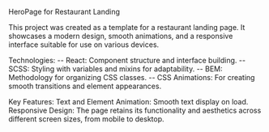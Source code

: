 HeroPage for Restaurant Landing

This project was created as a template for a restaurant landing page. 
It showcases a modern design, smooth animations, 
and a responsive interface suitable for use on various devices.

Technologies:
-- React: Component structure and interface building.
-- SCSS: Styling with variables and mixins for adaptability.
-- BEM: Methodology for organizing CSS classes.
-- CSS Animations: For creating smooth transitions and element appearances.

Key Features:
  Text and Element Animation: Smooth text display on load.
  Responsive Design: The page retains its functionality and aesthetics across different screen sizes, from mobile to desktop.
